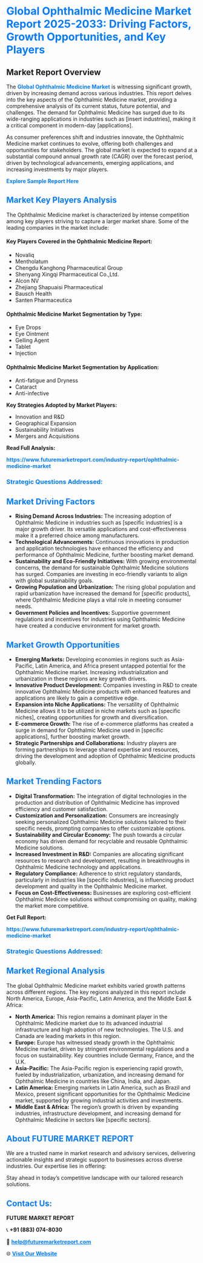 <h1 style="color: #007BFF;">Global Ophthalmic Medicine Market Report 2025-2033: Driving Factors, Growth Opportunities, and Key Players</h1>

<section id="overview">
<h2>Market Report Overview</h2>
<p>The <a href="https://www.futuremarketreport.com/industry-report/ophthalmic-medicine-market" style="color: #007BFF; text-decoration: none;"><strong>Global Ophthalmic Medicine Market</strong></a> is witnessing significant growth, driven by increasing demand across various industries. This report delves into the key aspects of the Ophthalmic Medicine market, providing a comprehensive analysis of its current status, future potential, and challenges. The demand for Ophthalmic Medicine has surged due to its wide-ranging applications in industries such as [insert industries], making it a critical component in modern-day [applications].</p>
<p>As consumer preferences shift and industries innovate, the Ophthalmic Medicine market continues to evolve, offering both challenges and opportunities for stakeholders. The global market is expected to expand at a substantial compound annual growth rate (CAGR) over the forecast period, driven by technological advancements, emerging applications, and increasing investments by major players.</p>
</section>

<section id="overview">
<p><a href="https://www.futuremarketreport.com/request-sample/reportId=77665" style="color: #007BFF; text-decoration: none;"><strong>Explore Sample Report Here</strong></a></p>
</section>

<section id="key-players">
<h2 style="color: #007BFF;">Market Key Players Analysis</h2>
<p>The Ophthalmic Medicine market is characterized by intense competition among key players striving to capture a larger market share. Some of the leading companies in the market include:</p>
<h4>Key Players Covered in the Ophthalmic Medicine Report:</h4>
<ul><li>Novaliq</li><li>Mentholatum</li><li>Chengdu Kanghong Pharmaceutical Group</li><li>Shenyang Xingqi Pharmaceutical Co.,Ltd.</li><li>Alcon NV</li><li>Zhejiang Shapuaisi Pharmaceutical</li><li>Bausch Health</li><li>Santen Pharmaceutica</li></ul>
<h4>Ophthalmic Medicine Market Segmentation by Type:</h4>
<ul><li>Eye Drops</li><li>Eye Ointment</li><li>Gelling Agent</li><li>Tablet</li><li>Injection</li></ul>

<h4>Ophthalmic Medicine Market Segmentation by Application:</h4>
<ul><li>Anti-fatigue and Dryness</li><li>Cataract</li><li>Anti-infective</li></ul>
<p><strong>Key Strategies Adopted by Market Players:</strong></p>
<ul>
<li>Innovation and R&D</li>
<li>Geographical Expansion</li>
<li>Sustainability Initiatives</li>
<li>Mergers and Acquisitions</li>
</ul>
</section>

<section>
<p><strong>Read Full Analysis: </strong></p><a href="https://www.futuremarketreport.com/industry-report/ophthalmic-medicine-market" style="color: #007BFF; text-decoration: none;"><strong>https://www.futuremarketreport.com/industry-report/ophthalmic-medicine-market</strong></a>
<h3 style="color: #007BFF;">Strategic Questions Addressed:</h3>
</section>

<section id="driving-factors">
<h2 style="color: #007BFF;">Market Driving Factors</h2>
<ul>
<li><strong>Rising Demand Across Industries:</strong> The increasing adoption of Ophthalmic Medicine in industries such as [specific industries] is a major growth driver. Its versatile applications and cost-effectiveness make it a preferred choice among manufacturers.</li>
<li><strong>Technological Advancements:</strong> Continuous innovations in production and application technologies have enhanced the efficiency and performance of Ophthalmic Medicine, further boosting market demand.</li>
<li><strong>Sustainability and Eco-Friendly Initiatives:</strong> With growing environmental concerns, the demand for sustainable Ophthalmic Medicine solutions has surged. Companies are investing in eco-friendly variants to align with global sustainability goals.</li>
<li><strong>Growing Population and Urbanization:</strong> The rising global population and rapid urbanization have increased the demand for [specific products], where Ophthalmic Medicine plays a vital role in meeting consumer needs.</li>
<li><strong>Government Policies and Incentives:</strong> Supportive government regulations and incentives for industries using Ophthalmic Medicine have created a conducive environment for market growth.</li>
</ul>
</section>

<section id="growth-opportunities">
<h2 style="color: #007BFF;">Market Growth Opportunities</h2>
<ul>
<li><strong>Emerging Markets:</strong> Developing economies in regions such as Asia-Pacific, Latin America, and Africa present untapped potential for the Ophthalmic Medicine market. Increasing industrialization and urbanization in these regions are key growth drivers.</li>
<li><strong>Innovative Product Development:</strong> Companies investing in R&D to create innovative Ophthalmic Medicine products with enhanced features and applications are likely to gain a competitive edge.</li>
<li><strong>Expansion into Niche Applications:</strong> The versatility of Ophthalmic Medicine allows it to be utilized in niche markets such as [specific niches], creating opportunities for growth and diversification.</li>
<li><strong>E-commerce Growth:</strong> The rise of e-commerce platforms has created a surge in demand for Ophthalmic Medicine used in [specific applications], further boosting market growth.</li>
<li><strong>Strategic Partnerships and Collaborations:</strong> Industry players are forming partnerships to leverage shared expertise and resources, driving the development and adoption of Ophthalmic Medicine products globally.</li>
</ul>
</section>

<section id="trending-factors">
<h2 style="color: #007BFF;">Market Trending Factors</h2>
<ul>
<li><strong>Digital Transformation:</strong> The integration of digital technologies in the production and distribution of Ophthalmic Medicine has improved efficiency and customer satisfaction.</li>
<li><strong>Customization and Personalization:</strong> Consumers are increasingly seeking personalized Ophthalmic Medicine solutions tailored to their specific needs, prompting companies to offer customizable options.</li>
<li><strong>Sustainability and Circular Economy:</strong> The push towards a circular economy has driven demand for recyclable and reusable Ophthalmic Medicine solutions.</li>
<li><strong>Increased Investment in R&D:</strong> Companies are allocating significant resources to research and development, resulting in breakthroughs in Ophthalmic Medicine technology and applications.</li>
<li><strong>Regulatory Compliance:</strong> Adherence to strict regulatory standards, particularly in industries like [specific industries], is influencing product development and quality in the Ophthalmic Medicine market.</li>
<li><strong>Focus on Cost-Effectiveness:</strong> Businesses are exploring cost-efficient Ophthalmic Medicine solutions without compromising on quality, making the market more competitive.</li>
</ul>
</section>

<section>
<p><strong>Get Full Report: </strong></p><a href="https://www.futuremarketreport.com/industry-report/ophthalmic-medicine-market" style="color: #007BFF; text-decoration: none;"><strong>https://www.futuremarketreport.com/industry-report/ophthalmic-medicine-market</strong></a>
<h3 style="color: #007BFF;">Strategic Questions Addressed:</h3>
</section>


<section id="regional-analysis">
<h2 style="color: #007BFF;">Market Regional Analysis</h2>
<p>The global Ophthalmic Medicine market exhibits varied growth patterns across different regions. The key regions analyzed in this report include North America, Europe, Asia-Pacific, Latin America, and the Middle East & Africa:</p>
<ul>
<li><strong>North America:</strong> This region remains a dominant player in the Ophthalmic Medicine market due to its advanced industrial infrastructure and high adoption of new technologies. The U.S. and Canada are leading markets in this region.</li>
<li><strong>Europe:</strong> Europe has witnessed steady growth in the Ophthalmic Medicine market, driven by stringent environmental regulations and a focus on sustainability. Key countries include Germany, France, and the U.K.</li>
<li><strong>Asia-Pacific:</strong> The Asia-Pacific region is experiencing rapid growth, fueled by industrialization, urbanization, and increasing demand for Ophthalmic Medicine in countries like China, India, and Japan.</li>
<li><strong>Latin America:</strong> Emerging markets in Latin America, such as Brazil and Mexico, present significant opportunities for the Ophthalmic Medicine market, supported by growing industrial activities and investments.</li>
<li><strong>Middle East & Africa:</strong> The region’s growth is driven by expanding industries, infrastructure development, and increasing demand for Ophthalmic Medicine in sectors like [specific sectors].</li>
</ul>
</section>

<footer>
<h2 style="color: #007BFF;">About FUTURE MARKET REPORT</h2>
<p>We are a trusted name in market research and advisory services, delivering actionable insights and strategic support to businesses across diverse industries. Our expertise lies in offering:</p>

<p>Stay ahead in today’s competitive landscape with our tailored research solutions.</p>

<h2 style="color: #007BFF;">Contact Us:</h2>
<p><strong>FUTURE MARKET REPORT</strong></p>
<p>📞 <strong>+91 (883) 074-8030</strong></p>
<p>📧 <strong><a href="mailto:help@futuremarketreport.com" style="color: #007BFF;">help@futuremarketreport.com</a></strong></p>
<p>🌐 <strong><a href="https://www.futuremarketreport.com/" style="color: #007BFF;">Visit Our Website</a></strong></p>
</footer>